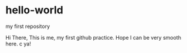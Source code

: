# hello-world
my first repository

Hi There,
This is me, my first github practice. Hope I can be very smooth here. c ya!
